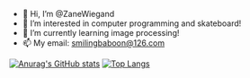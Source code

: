 - 👋 Hi, I’m @ZaneWiegand
- 👀 I’m interested in computer programming and skateboard!
- 🌱 I’m currently learning image processing!
- 📫 My email: smilingbaboon@126.com

[![Anurag's GitHub stats](https://github-readme-stats.vercel.app/api?username=ZaneWiegand&show_icons=true&theme=dark)](https://github.com/anuraghazra/github-readme-stats)
[![Top Langs](https://github-readme-stats.vercel.app/api/top-langs/?username=ZaneWiegand&layout=compact&theme=dracula)](https://github.com/anuraghazra/github-readme-stats)
